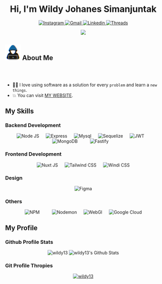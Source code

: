 <h1 align="center">Hi, I'm Wildy Johanes Simanjuntak</h1>
<p align="center">
  <a href="https://instagram.com/jo.14m">
    <img alt="Instagram" src="https://img.shields.io/badge/Instagram-%23E4405F.svg?style=for-the-badge&logo=Instagram&logoColor=white">
  </a>
  <a href="mailto:wildy.simanjuntak13@gmail.com">
    <img alt="Gmail" src="https://img.shields.io/badge/Gmail-D14836?style=for-the-badge&logo=gmail&logoColor=white">
  </a>
  <a href="https://id.linkedin.com/in/wildy-simanjuntak-181a691a4">
    <img alt="Linkedin" src="https://img.shields.io/badge/linkedin-%230077B5.svg?style=for-the-badge&logo=linkedin&logoColor=white">
  </a>
  <a href="https://www.threads.net/@jo.14m">
    <img alt="Threads" src="https://img.shields.io/badge/Threads-000000?style=for-the-badge&logo=Threads&logoColor=white">
  </a>
</p>

<p align="center">
  <a href="https://id.linkedin.com/in/wildy-simanjuntak-181a691a4">
    <img src="https://readme-typing-svg.herokuapp.com?font=Time+New+Roman&color=%23C8BE25&size=25&center=true&vCenter=true&width=600&height=100&lines=Software+Web+Developers;Competitive+Programmer;Always+learning+new+things">
  </a>
</p>

## <picture><img src="./images/about_me.gif" width=50px /></picture> About Me

<br><br>

- :technologist: I love using software as a solution for every `problem` and learn a `new things`.
- :boom: You can visit [MY WEBSITE](https://wildy-johannes/vercel.app).

## My Skills

### Backend Development

<p align="center"> 
  &emsp; 
     <img alt="Node JS" src="https://img.shields.io/badge/node.js-6DA55F?style=for-the-badge&logo=node.js&logoColor=white">
  &emsp;
     <img alt="Express" src="https://img.shields.io/badge/express.js-%23404d59.svg?style=for-the-badge&logo=express&logoColor=%2361DAFB">
 &emsp;
  <img alt="Mysql" src="https://img.shields.io/badge/mysql-%2300f.svg?style=for-the-badge&logo=mysql&logoColor=white">
 &emsp;
   <img alt="Sequelize" src="https://img.shields.io/badge/Sequelize-52B0E7?style=for-the-badge&logo=Sequelize&logoColor=white">
 &emsp;
   <img alt="JWT" src="https://img.shields.io/badge/JWT-black?style=for-the-badge&logo=JSON%20web%20tokens">
 &emsp;
    &emsp;
   <img alt="MongoDB" src="https://img.shields.io/badge/MongoDB-4EA94B?style=for-the-badge&logo=mongodb&logoColor=white">
 &emsp;
  &emsp;
   <img alt="Fastify" src="https://img.shields.io/badge/fastify-202020?style=for-the-badge&logo=fastify&logoColor=white">
 &emsp;
</p>

### Frontend Development

<p align="center"> 
  &emsp; 
     <img alt="Nuxt JS" src="https://img.shields.io/badge/Nuxt-002E3B?style=for-the-badge&logo=nuxtdotjs&logoColor=#00DC82">
  &emsp;
     <img alt="Tailwind CSS" src="https://img.shields.io/badge/tailwindcss-%2338B2AC.svg?style=for-the-badge&logo=tailwind-css&logoColor=white">
  &emsp;
     <img alt="Windi CSS" src="https://img.shields.io/badge/windicss-48B0F1.svg?style=for-the-badge&logo=windi-css&logoColor=white">
  &emsp;
</p>

### Design

<p align="center"> 
  &emsp; 
     <img alt="Figma" src="https://img.shields.io/badge/figma-%23F24E1E.svg?style=for-the-badge&logo=figma&logoColor=white">
  &emsp;
</p>

### Others

<p align="center"> 
  &emsp; 
     <img alt="NPM" src="https://img.shields.io/badge/NPM-%23CB3837.svg?style=for-the-badge&logo=npm&logoColor=white">
  &emsp;
  &emsp; 
     <img alt="Nodemon" src="https://img.shields.io/badge/NODEMON-%23323330.svg?style=for-the-badge&logo=nodemon&logoColor=%BBDEAD">
  &emsp;
     <img alt="WebGl" src="https://img.shields.io/badge/WebGL-990000?logo=webgl&logoColor=white&style=for-the-badge">
  &emsp;
     <img alt="Google Cloud" src="https://img.shields.io/badge/GoogleCloud-%234285F4.svg?style=for-the-badge&logo=google-cloud&logoColor=white">
  &emsp;
</p>

## My Profile

### Github Profile Stats

<p align="center">
  <img src="https://github-readme-stats.vercel.app/api/top-langs?username=wildy13&langs_count=10&show_icons=true&locale=en&theme=tokyonight" alt="wildy13" height="400px"/>
  <img alt="wildy13's Github Stats" src="https://github-readme-stats.vercel.app/api?username=wildy13&show_icons=true&count_private=true&locale=en&theme=tokyonight&layout=compact" height="230px"/></a>
</p>

### Git Profile Thropies

<p align="center"> 
  <a href="https://github.com/ryo-ma/github-profile-trophy">
    <img src="https://github-profile-trophy.vercel.app/?username=wildy13&layout=compact&theme=tokyonight&column=4&margin-w=15&margin-h=15" alt="wildy13" />
  </a> 
</p>
